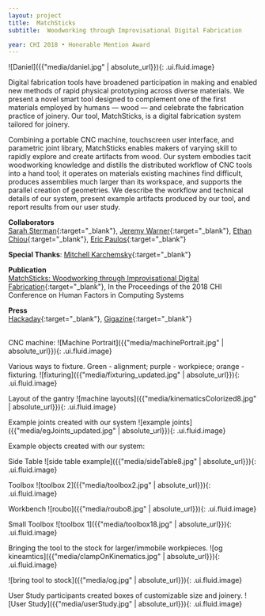 ```yaml
---
layout: project
title:  MatchSticks
subtitle:  Woodworking through Improvisational Digital Fabrication

year: CHI 2018 • Honorable Mention Award
---
```


<script>
$(function() {
$('.ui.embed').embed({
  color: 444444, 
  autoplay: false,
});
});
</script>

![Daniel]({{"media/daniel.jpg" | absolute_url}}){: .ui.fluid.image}

Digital fabrication tools have broadened participation in making and enabled new methods of rapid physical prototyping across diverse materials. We present a novel smart tool designed to complement one of the first materials employed by humans — wood — and celebrate the fabrication practice of joinery. Our tool, MatchSticks, is a digital fabrication system tailored for joinery. 

Combining a portable CNC machine, touchscreen user interface, and parametric joint library, MatchSticks enables makers of varying skill to rapidly explore and create artifacts from wood. Our system embodies tacit woodworking knowledge and distills the distributed workflow of CNC tools into a hand tool; it operates on materials existing machines find difficult, produces assemblies much larger than its workspace, and supports the parallel creation of geometries. We describe the workflow and technical details of our system, present example artifacts produced by our tool, and report results from our user study.

**Collaborators**<br>
[Sarah Sterman](https://people.eecs.berkeley.edu/~ssterman/){:target="_blank"}, [Jeremy Warner](https://jeremywrnr.com/){:target="_blank"}, [Ethan Chiou](http://echiou.com/){:target="_blank"}, [Eric Paulos](http://www.paulos.net/){:target="_blank"}

**Special Thanks**: [Mitchell Karchemsky](http://www.mkar.ch/){:target="_blank"}

**Publication**<br>
[MatchSticks: Woodworking through Improvisational Digital Fabrication](https://dl.acm.org/citation.cfm?doid=3173574.3173723){:target="_blank"}, In the Proceedings of the 2018 CHI Conference on Human Factors in Computing Systems

**Press** <br>
[Hackaday](https://hackaday.com/2018/08/28/a-cnc-woodworking-tool-that-does-the-hard-parts/){:target="_blank"}, [Gigazine](https://gigazine.net/gsc_news/en/20180903-matchsticks/){:target="_blank"}

<div class="ui embed" data-source="youtube" data-id="wHmrjC35Ynw"> </div>
<br>
CNC machine:
![Machine Portrait]({{"media/machinePortrait.jpg" | absolute_url}}){: .ui.fluid.image}

Various ways to fixture. Green - alignment; purple - workpiece; orange - fixturing.
![fixturing]({{"media/fixturing_updated.jpg" | absolute_url}}){: .ui.fluid.image}

Layout of the gantry
![machine layouts]({{"media/kinematicsColorized8.jpg" | absolute_url}}){: .ui.fluid.image}

Example joints created with our system
![example joints]({{"media/egJoints_updated.jpg" | absolute_url}}){: .ui.fluid.image}

Example objects created with our system:

Side Table
![side table example]({{"media/sideTable8.jpg" | absolute_url}}){: .ui.fluid.image}

Toolbox
![toolbox 2]({{"media/toolbox2.jpg" | absolute_url}}){: .ui.fluid.image}

Workbench
![roubo]({{"media/roubo8.jpg" | absolute_url}}){: .ui.fluid.image}

Small Toolbox
![toolbox 1]({{"media/toolbox18.jpg" | absolute_url}}){: .ui.fluid.image}

Bringing the tool to the stock for larger/immobile workpieces.
![og kineamtics]({{"media/clampOnKinematics.jpg" | absolute_url}}){: .ui.fluid.image}

![bring tool to stock]({{"media/og.jpg" | absolute_url}}){: .ui.fluid.image}

User Study participants created boxes of customizable size and joinery.
![User Study]({{"media/userStudy.jpg" | absolute_url}}){: .ui.fluid.image}

